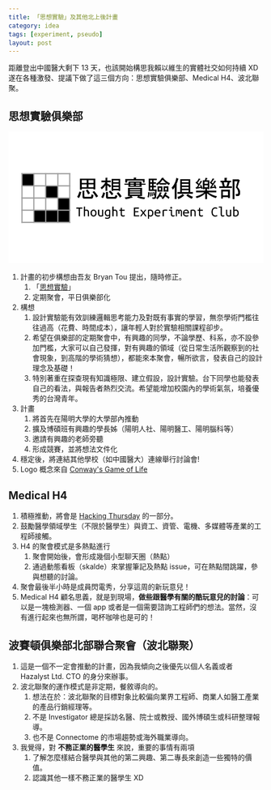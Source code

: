 ```yaml
---
title: 「思想實驗」及其他北上後計畫
category: idea
tags: [experiment, pseudo]
layout: post
---  
```

距離登出中國醫大剩下 13 天，也該開始構思我賴以維生的實體社交如何持續 XD 遂在各種激發、提議下做了這三個方向：思想實驗俱樂部、Medical H4、波北聯聚。

## 思想實驗俱樂部
![TEC](/assets/tec.png)

1. 計畫的初步構想由吾友 Bryan Tou 提出，隨時修正。
    1. 「[思想實驗](http://pansci.asia/archives/67864)」
    2. 定期聚會，平日俱樂部化
2. 構想
    1. 設計實驗能有效訓練邏輯思考能力及對既有事實的學習，無奈學術門檻往往過高（花費、時間成本），讓年輕人對於實驗相關課程卻步。
    2. 希望在俱樂部的定期聚會中，有興趣的同學，不論學歷、科系，亦不設參加門檻，大家可以自己發揮，對有興趣的領域（從日常生活所觀察到的社會現象，到高階的學術猜想），都能來本聚會，暢所欲言，發表自己的設計理念及基礎！
    3. 特別著重在探查現有知識極限、建立假設，設計實驗。台下同學也能發表自己的看法，與報告者熱烈交流。希望能增加校園內的學術氣氛，培養優秀的台灣青年。
3. 計畫
    1. 將首先在陽明大學的大學部內推動
    2. 擴及博碩班有興趣的學長姊（陽明人社、陽明醫工、陽明腦科等）
    3. 邀請有興趣的老師旁聽
    4. 形成競賽，並將想法文件化
4. 穩定後，將連結其他學校（如中國醫大）連線舉行討論會!
5. Logo 概念來自 [Conway's Game of Life](https://en.wikipedia.org/wiki/Conway's_Game_of_Life)

## Medical H4
1. 積極推動，將會是 [Hacking Thursday](http://www.hackingthursday.org/) 的一部分。
2. 鼓勵醫學領域學生（不限於醫學生）與資工、資管、電機、多媒體等產業的工程師接觸。
3. H4 的聚會模式是多熱點進行
    1. 聚會開始後，會形成幾個小型聊天圈（熱點）
    2. 通過動態看板（skalde）來掌握筆記及熱點 issue，可在熱點間跳躍，參與想聽的討論。
4. 聚會最後半小時是成員閃電秀，分享這周的新玩意兒！
5. Medical H4 顧名思義，就是到現場，**做些跟醫學有關的酷玩意兒的討論**：可以是一塊檢測器、一個 app 或者是一個需要諮詢工程師們的想法。當然，沒有進行起來也無所謂，喝杯咖啡也是可的！

## 波賽頓俱樂部北部聯合聚會（波北聯聚）
1. 這是一個不一定會推動的計畫，因為我傾向之後優先以個人名義或者 Hazalyst Ltd. CTO 的身分來辦事。
2. 波北聯聚的運作模式是非定期，餐敘導向的。
    1. 想法在於：波北聯聚的目標對象比較偏向業界工程師、商業人如醫工產業的產品行銷經理等。
    2. 不是 Investigator 總是採訪名醫、院士或教授、國外博碩生或科研整理報導。
    3. 也不是 Connectome 的市場趨勢或海外職業導向。
3. 我覺得，對 **不務正業的醫學生** 來說，重要的事情有兩項
    1. 了解怎麼樣結合醫學與其他的第二興趣、第二專長來創造一些獨特的價值。
    2. 認識其他一樣不務正業的醫學生 XD



